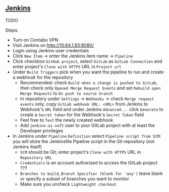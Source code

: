 ## [Jenkins](https://jenkins.io/)

TODO


Steps:
* Turn on Contabo VPN
* Visit Jenkins on http://10.64.1.83:8080/
* Login using Jenkins user credentials
* Click `New Item` -> enter the Jenkins item name -> `Pipeline`
* Click checkbox `GitHub project`, select `GitLab` as `GitLab Connection` and enter project's `Clone with HTTPS` URL in `Project url`
* Under `Build Triggers` pick when you want the pipeline to run and create a webhook for the repository
    * Recommended: check `Build when a change is pushed to GitLab`, then check only `Opened Merge Request Events` and set `Rebuild open Merge Requests` to `On push to source branch`
    * In repository under `Settings` -> `Webhooks` -> check `Merge request events` only, copy `GitLab webhook URL: <URL>` from Jenkins to Webhook's `URL` field and under Jenkins `Advanced...` click `Generate` to create a `Secret token` for the Webhook's `Secret Token` field
    * Feel free to `Test` the newly created webhook
    * Add `jenkins-ai-soft` user to your GitLab project with at least the Developer privileges
 * In Jenkins under `Pipeline` `Definition` select `Pipeline script from SCM`: you will store the Jenkinsfile Pipeline script in the Git repository (not Jenkins itself)
    * `SCM` should be Git; enter project's `Clone with HTTPS` URL in `Repository URL`
    * `Credentials` is an account authorized to access the GitLab project ???
    * `Branches to build`, `Branch Specifier (blank for 'any')` leave blank or specify a subset of branches you want to monitor
    * Make sure you uncheck `Lightweight checkout`
